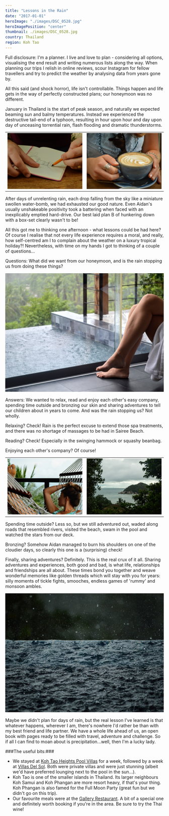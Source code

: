 ```yaml
---
title: "Lessons in the Rain"
date: "2017-01-01"
heroImage: "./images/DSC_0528.jpg"
heroImagePosition: "center"
thumbnail: ./images/DSC_0528.jpg
country: Thailand
region: Koh Tao
---
```


Full disclosure: I'm a planner. I live and love to plan - considering all options, visualising the end result and writing numerous lists along the way. When planning our trips I relish in online reviews, scour Instagram for fellow travellers and try to predict the weather by analysing data from years gone by.

All this said (and shock horror), life isn't controllable. Things happen and life gets in the way of perfectly constructed plans; our honeymoon was no different. 

January in Thailand is the start of peak season, and naturally we expected beaming sun and balmy temperatures. Instead we experienced the destructive tail-end of a typhoon, resulting in hour upon hour and day upon day of unceasing torrential rain, flash flooding and dramatic thunderstorms.

| | |
| --- | --- |
|![rainLessons](./images/DSC_0400.jpg) | ![rainLessons](./images/DSC_0411.jpg) |

After days of unrelenting rain, each drop falling from the sky like a miniature swollen water-bomb, we had exhausted our good nature. Even Aidan's usually unshakeable positivity took a battering when faced with an inexplicably emptied hard-drive. Our best laid plan B of hunkering down with a box-set clearly wasn't to be! 

All this got me to thinking one afternoon - what lessons could be had here? Of course I realise that not every life experience requires a moral, and really, how self-centred am I to complain about the weather on a luxury tropical holiday?! Nevertheless, with time on my hands I got to thinking of a couple of questions...

Questions: What did we want from our honeymoon, and is the rain stopping us from doing these things?

![rainLessons](./images/DSC_0722.jpg)

Answers: We wanted to relax, read and enjoy each other's easy company, spending time outside and bronzing our skin and sharing adventures to tell our children about in years to come. And was the rain stopping us? Not wholly.

Relaxing? Check! Rain is the perfect excuse to extend those spa treatments, and there was no shortage of massages to be had in Sairee Beach.

Reading? Check! Especially in the swinging hammock or squashy beanbag.

Enjoying each other's company? Of course!

| | |
| --- | --- |
|![rainLessons](./images/DSC_0556.jpg) | ![rainLessons](./images/DSC_0772.jpg) |

Spending time outside? Less so, but we still adventured out, waded along roads that resembled rivers, visited the beach, swam in the pool and watched the stars from our deck.

Bronzing? Somehow Aidan managed to burn his shoulders on one of the cloudier days, so clearly this one is a (surprising) check!

Finally, sharing adventures? Definitely. This is the real crux of it all. Sharing adventures and experiences, both good and bad, is what life, relationships and friendships are all about. These times bond you together and weave wonderful memories like golden threads which will stay with you for years: silly moments of tickle fights, smooches, endless games of 'rummy' and monsoon ambles.

![rainLessons](./images/DSC_0528.jpg)

Maybe we didn't plan for days of rain, but the real lesson I've learned is that whatever happens, wherever I am, there's nowhere I'd rather be than with my best friend and life partner. We have a whole life ahead of us, an open book with pages ready to be filled with travel, adventure and challenge. So if all I can find to moan about is precipitation...well, then I'm a lucky lady.

###The useful bits:###

- We stayed at [Koh Tao Heights Pool Villas](https://www.booking.com/hotel/th/koh-tao-heights-pool-villas.en-gb.html) for a week, followed by a week at [Villas Del Sol](https://www.booking.com/hotel/th/villas-del-sol-koh-tao.en-gb.html). Both were private villas and were just stunning (albeit we'd have preferred lounging next to the pool in the sun...).
- Koh Tao is one of the smaller islands in Thailand. Its larger neighbours Koh Samui and Koh Phangan are more resort heavy, if that's your thing. Koh Phangan is also famed for the Full Moon Party (great fun but we didn't go on this trip).
- Our favourite meals were at the [Gallery Restaurant](https://www.tripadvisor.co.uk/Restaurant_Review-g303910-d3606433-Reviews-The_Gallery_Restaurant-Koh_Tao_Surat_Thani_Province.html). A bit of a special one and definitely worth booking if you're in the area. Be sure to try the Thai wine!

